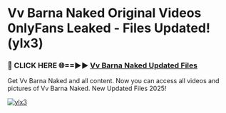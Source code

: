 # Vv Barna Naked Original Videos 0nlyFans Leaked - Files Updated! (ylx3)

<h3>🔴 CLICK HERE 🌐==►► <a href="https://tinyurl.com/up5wt9bj" rel="nofollow">Vv Barna Naked Updated Files</a></h3>

Get Vv Barna Naked and all content. Now you can access all videos and pictures of Vv Barna Naked. New Updated Files 2025!

[![ylx3](https://i.imgur.com/ABiUzMV.gif)](https://tinyurl.com/up5wt9bj)
